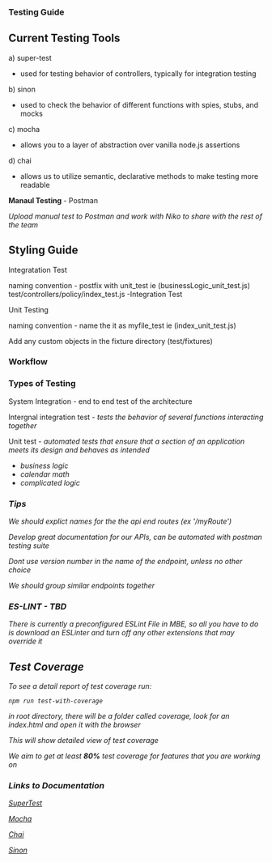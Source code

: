 ### Testing Guide

## Current Testing Tools 
a) super-test 

- used for testing behavior of controllers, typically for integration testing

b) sinon 
 
 - used to check the behavior of different functions with spies, stubs, and mocks

c) mocha 

- allows you to a layer of abstraction over vanilla node.js assertions 

d) chai 

- allows us to utilize semantic, declarative methods to make testing more readable 


<b>Manaul Testing</b>  - Postman 

<i>Upload manual test to Postman and work with Niko to share with the rest of the team </i>


## Styling Guide 

Integratation Test 

naming convention - postfix with unit_test ie (businessLogic_unit_test.js) 
test/controllers/policy/index_test.js -Integration Test


Unit Testing

naming convention - name the it as myfile_test ie (index_unit_test.js) 

Add any custom objects in the fixture directory (test/fixtures)

### Workflow 


### Types of Testing
System Integration - end to end test of the architecture  

Intergnal integration test - <i> tests the behavior of several functions interacting together </i>

Unit test - <i> automated tests that ensure that a section of an application meets its design and behaves as intended <i>
* business logic 
* calendar math
* complicated logic 

### Tips 
We should explict names for the the api end routes (ex '/myRoute')

Develop great documentation for our APIs, can be automated with postman testing suite 

Dont use version number in the name of the endpoint, unless no other choice 

We should group similar endpoints together 

### ES-LINT - TBD
<i>There is currently a preconfigured ESLint File in MBE, so all you have to do is download an ESLinter and turn off any other extensions that may override it </i>
## Test Coverage 

To see a detail report of test coverage run: 
```
npm run test-with-coverage
```

in root directory, there will be a folder called coverage, look for an index.html and open it with the browser

This will show detailed view of test coverage 

We aim to get at least <b>80%</b> test coverage for features that you are working on 

### Links to Documentation 

[SuperTest](https://www.npmjs.com/package/supertest)

[Mocha](https://mochajs.org/)

[Chai](https://www.chaijs.com/api/bdd/)

[Sinon](https://sinonjs.org/releases/latest/)

